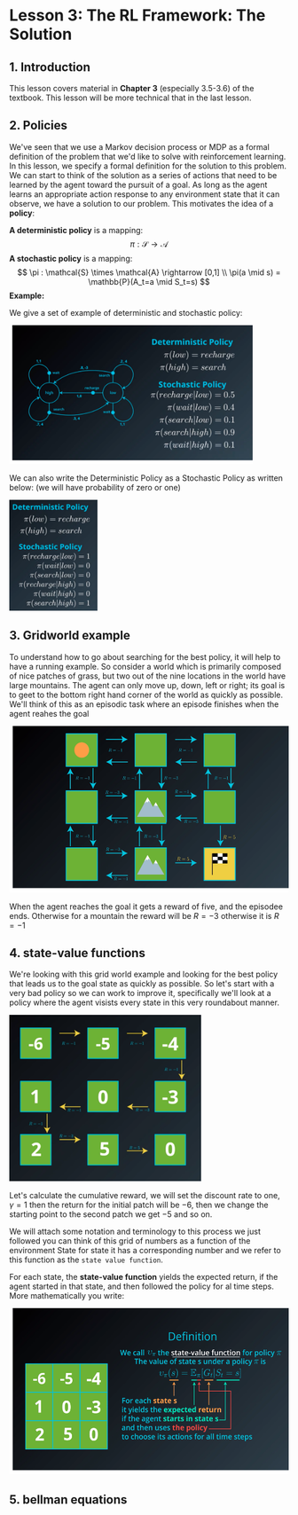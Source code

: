 # Lesson 3: The RL Framework: The Solution

## 1. Introduction

This lesson covers material in **Chapter 3** (especially 3.5-3.6) of the textbook. This lesson will be more technical that in the last lesson.

## 2. Policies

We've seen that we use a Markov decision process or MDP as a formal definition of the problem that we'd like to solve with reinforcement learning. In this lesson,  we specify a formal definition for the solution to this problem. We can start to think of the solution as a series of actions that need to be learned by the agent toward the pursuit of a goal. As long as the agent learns an appropriate action response to any environment state that it can observe, we have a solution to our problem. This motivates the idea of a **policy**:

**A deterministic policy** is a mapping:
$$
\pi : \mathcal{S} \rightarrow \mathcal{A}
$$
**A stochastic policy** is a mapping:
$$
\pi : \mathcal{S} \times \mathcal{A} \rightarrow [0,1] \\ 
\pi(a \mid s) = \mathbb{P}(A_t=a \mid S_t=s)
$$
**Example:**

We give a set of example of deterministic and stochastic policy:

<img src="images/3-1_RL.png" style="height:250px">

We can also write the Deterministic Policy as a Stochastic Policy as written below: (we will have probability of zero or one)

<img src="images/3-2_RL.png" style="height:200px">

## 3. Gridworld example

To understand how to go about searching for the best policy, it will help to have a running example. So consider a world which is primarily composed of nice patches of grass, but two out of the nine locations in the world have large mountains. The agent can only move up, down, left or right; its goal is to geet to the bottom right hand corner of the world as quickly as possible. We'll think of this as an episodic task where an episode finishes when the agent reahes the goal

<img src="images/3-3_RL.png" style="height:300px">

When the agent reaches the goal it gets a reward of five, and the episodee ends. Otherwise for a mountain the reward will be $R=-3$ otherwise it is $R=-1$ 

## 4. state-value functions

We're looking with this grid world example and looking for the best policy that leads us to the goal state as quickly as possible. So let's start with a very bad policy so we can work to improve it, specifically we'll look at a policy where the agent visists every state in this very roundabout manner.

<img src="images/3-4_RL.png" style="height:300px">

Let's calculate the cumulative reward, we will set the discount rate to one, $\gamma=1$ then the return for the initial patch will be $-6$, then we change the starting point to the second patch we get $-5​$ and so on.

We will attach some notation and terminology to this process we just followed you can think of this grid of numbers as a function of the environment State for state it has a corresponding number and we refer to this function as the ```state value function```. 

For each state, the **state-value function** yields the expected return, if the agent started in that state, and then followed the policy for al time steps. More mathematically you write:

<img src="images/3-5_RL.png" style="height:300px">

## 5. bellman equations























